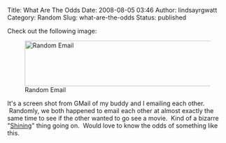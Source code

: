 Title: What Are The Odds
Date: 2008-08-05 03:46
Author: lindsayrgwatt
Category: Random
Slug: what-are-the-odds
Status: published

Check out the following image:

<p>

<figure>
<a href="{static}/images/2008/08/random_email.jpg"><img src="{static}/images/2008/08/random_email.jpg" title="random_email" class="size-full " width="500" height="104" alt="Random Email" /></a>
<figcaption>Random Email</figcaption>
</figure>

</p>

It's a screen shot from GMail of my buddy and I emailing each other.  Randomly, we both happened to email each other at almost exactly the same time to see if the other wanted to go see a movie.  Kind of a bizarre "[Shining](http://en.wikipedia.org/wiki/The_Shining_(film))" thing going on.  Would love to know the odds of something like this.
